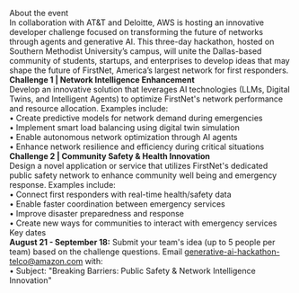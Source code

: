 About the event  
In collaboration with AT\&T and Deloitte, AWS is hosting an innovative developer challenge focused on transforming the future of networks through agents and generative AI. This three-day hackathon, hosted on Southern Methodist University’s campus, will unite the Dallas-based community of students, startups, and enterprises to develop ideas that may shape the future of FirstNet, America’s largest network for first responders.  
**Challenge 1 | Network Intelligence Enhancement**  
Develop an innovative solution that leverages AI technologies (LLMs, Digital Twins, and Intelligent Agents) to optimize FirstNet's network performance and resource allocation. Examples include:  
• Create predictive models for network demand during emergencies  
• Implement smart load balancing using digital twin simulation  
• Enable autonomous network optimization through AI agents  
• Enhance network resilience and efficiency during critical situations  
**Challenge 2 | Community Safety & Health Innovation**  
Design a novel application or service that utilizes FirstNet's dedicated public safety network to enhance community well being and emergency response. Examples include:  
• Connect first responders with real-time health/safety data  
• Enable faster coordination between emergency services  
• Improve disaster preparedness and response  
• Create new ways for communities to interact with emergency services  
Key dates  
**August 21 \- September 18:** Submit your team's idea (up to 5 people per team) based on the challenge questions. Email generative-ai-hackathon-telco@amazon.com with:  
• Subject: "Breaking Barriers: Public Safety & Network Intelligence Innovation"   
